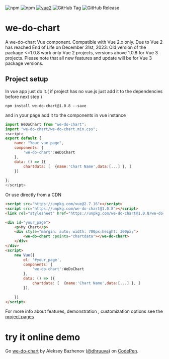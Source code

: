 ![npm](https://img.shields.io/npm/v/we-do-chart?color=green)
![npm](https://img.shields.io/npm/dw/we-do-chart)
[![vue2](https://img.shields.io/badge/vue-2.x-brightgreen.svg)](https://vuejs.org/)
![GitHub Tag](https://img.shields.io/github/v/tag/dhruuva/we-do-chart?filter=v1.0.8&label=Vue%202&labelColor=green)
![GitHub Release](https://img.shields.io/github/v/release/dhruuva/we-do-chart?filter=*1.0.8&logoColor=green&label=Vue%202&labelColor=lime)



#  we-do-chart
A we-do-chart Vue component. Compatible with Vue 2.x only. Due to Vue 2 has reached End of Life on December 31st, 2023. Old version of the package <=1.0.8 work only Vue 2 projects, versions above 1.0.8 for Vue 3 projects. Please note that all new features and update will be for Vue 3 package versions.

##  Project setup
In vue app  just do it.( if project has no vue.js just add it to the dependencies before next step  )
```
npm install we-do-chart@1.0.8 --save
```
and in your page add it to the components in vue instance
``` javascript
import WeDoChart from "we-do-chart";
import "we-do-chart/we-do-chart.min.css";
<script>
export default {
	name: "Your vue page",
	components: {
		'we-do-chart':WeDoChart
	},
	data: () => ({
		chartdata: [  {name:'Chart Name',data:[...] }, ]
	})
   
};
</script>
```
Or use directly from a CDN
``` html
<script src="https://unpkg.com/vue@2.7.16"></script>
<script src="https://unpkg.com/we-do-chart@1.0.8"></script>
<link rel="stylesheet" href="https://unpkg.com/we-do-chart@1.0.8/we-do-chart.min.css">

<div id="your_page">
	<p>My Chart</p>
	<div style="margin: auto; width: 700px;height: 300px;">
		<we-do-chart :points="chartdata"></we-do-chart>
	</div>
</div>
<script>
	new Vue({
		el: '#your_page',
		components: {
		  	'we-do-chart':WeDoChart
		},
		data: () => ({
			chartdata: [  {name:'Chart Name',data:[...] }, ]
		}),
		
	})
</script>

```
For more info about features, demonstration , customization options see the [project pages](https://dhruuva.github.io/we-do-chart/)

# try it online demo
Go [we-do-chart](https://codepen.io/dhruuva/pen/VwjNyjG) by Aleksey Bazhenov
  ([@dhruuva](https://codepen.io/dhruuva)) on [CodePen](https://codepen.io).